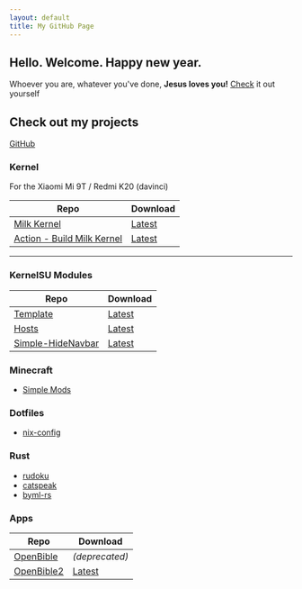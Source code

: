 ```yaml
---
layout: default
title: My GitHub Page
---
```


## Hello. Welcome. Happy new year.
Whoever you are, whatever you've done, **Jesus loves you!** [Check](https://www.bible.com/bible) it out yourself

## Check out my projects
[GitHub](https://github.com/SchweGELBin)

### Kernel
For the Xiaomi Mi 9T / Redmi K20 (davinci)

| Repo | Download |
| ---- | -------- |
[Milk Kernel](https://github.com/SchweGELBin/kernel_milk_davinci) | [Latest](https://github.com/SchweGELBin/action_kernel_milk_davinci/releases/latest)
[Action - Build Milk Kernel](https://github.com/SchweGELBin/action_kernel_milk_davinci) | [Latest](https://github.com/SchweGELBin/action_kernel_milk_davinci/releases/latest)
---

### KernelSU Modules
| Repo | Download |
| ---- | -------- |
[Template](https://github.com/SchweGELBin/KernelSU-Module-Template) | [Latest](https://github.com/SchweGELBin/KernelSU-Module-Template/releases/latest/download/KSU-Template.zip)
[Hosts](https://github.com/SchweGELBin/hosts_kernelsu) | [Latest](https://github.com/SchweGELBin/hosts_kernelsu/releases/latest/download/KSU-Hosts.zip)
[Simple-HideNavbar](https://github.com/SchweGELBin/Simple-HideNavBar) | [Latest](https://github.com/SchweGELBin/Simple-HideNavBar/releases/latest/download/Simple-HideNavBar.zip)

### Minecraft
- [Simple Mods](https://github.com/SchweGELBin/fabric-simple-mods)

### Dotfiles
- [nix-config](https://github.com/SchweGELBin/nix-config)

### Rust
- [rudoku](https://github.com/SchweGELBin/rudoku)
- [catspeak](https://github.com/SchweGELBin/catspeak)
- [byml-rs](https://github.com/SchweGELBin/byml-rs)

### Apps
| Repo | Download |
| ---- | -------- |
[OpenBible](https://github.com/SchweGELBin/OpenBible) | *(deprecated)*
[OpenBible2](https://github.com/SchweGELBin/OpenBible2) | [Latest](https://github.com/SchweGELBin/OpenBible2/releases/latest/download/app-release.apk)
